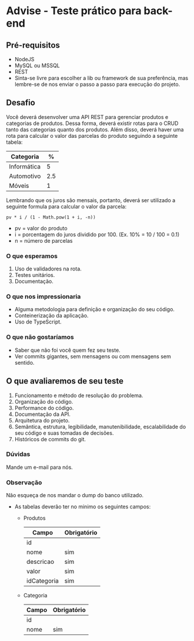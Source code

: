# Advise - Teste prático para back-end 

## Pré-requisitos

- NodeJS
- MySQL ou MSSQL
- REST
- Sinta-se livre para escolher a lib ou framework de sua preferência, mas lembre-se de nos enviar o passo a passo para execução do projeto.
## Desafio
Você deverá desenvolver uma API REST para gerenciar produtos e categorias de produtos. Dessa forma, deverá existir rotas para o CRUD tanto das categorias quanto dos produtos. 
Além disso, deverá haver uma rota para calcular o valor das parcelas do produto seguindo a seguinte tabela:

| Categoria   | %   |
|-------------|-----|
| Informática | 5   |
| Automotivo  | 2.5 |
| Móveis      | 1   |

Lembrando que os juros são mensais, portanto, deverá ser utilizado a seguinte formula para calcular o valor da parcela:

~~~~
pv * i / (1 - Math.pow(1 + i, -n))
~~~~

- pv = valor do produto
- i  = porcentagem do juros dividido por 100. (Ex. 10% = 10 / 100 = 0.1)
- n  = número de parcelas

### O que esperamos 
1. Uso de validadores na rota.
2. Testes unitários.
3. Documentação.


### O que nos impressionaria
- Alguma metodologia para definição e organização do seu código.
- Conteinerização da aplicação.
- Uso de TypeScript.

### O que não gostaríamos
- Saber que não foi você quem fez seu teste.
- Ver commits gigantes, sem mensagens ou com mensagens sem sentido.

## O que avaliaremos de seu teste
1. Funcionamento e método de resolução do problema.
2. Organização do código.
3. Performance do código.
4. Documentação da API.
5. Arquitetura do projeto.
6. Semântica, estrutura, legibilidade, manutenibilidade, escalabilidade do seu código e suas tomadas de decisões.
7. Históricos de commits do git.

### Dúvidas
Mande um e-mail para nós.

### Observação
Não esqueça de nos mandar o dump do banco utilizado.

* As tabelas deverão ter no minimo os seguintes campos:
    * Produtos

        | Campo      | Obrigatório |
        |------------|-------------|
        | id         |             |
        | nome       | sim         |
        | descricao  | sim         |
        | valor      | sim         |
        | idCategoria| sim         |

    * Categoria

        | Campo      | Obrigatório |
        |------------|-------------|
        | id         |             |
        | nome       | sim         |
